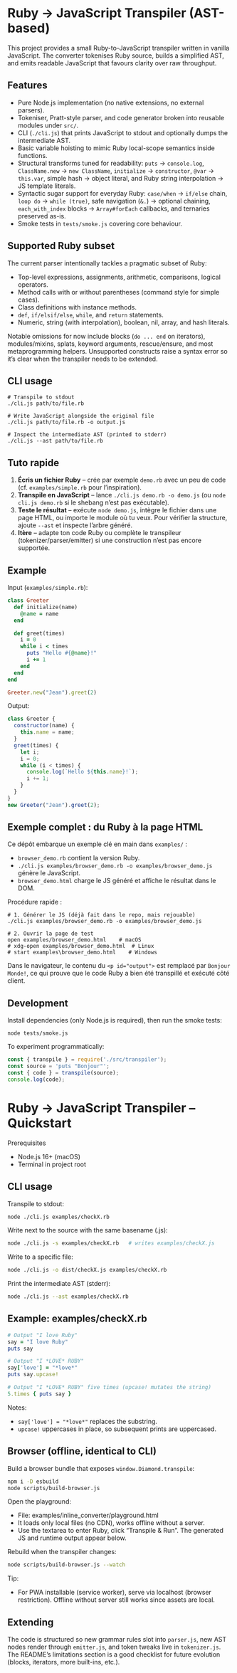 # Ruby → JavaScript Transpiler (AST-based)

This project provides a small Ruby-to-JavaScript transpiler written in vanilla JavaScript. The converter tokenises Ruby source, builds a simplified AST, and emits readable JavaScript that favours clarity over raw throughput.

## Features

- Pure Node.js implementation (no native extensions, no external parsers).
- Tokeniser, Pratt-style parser, and code generator broken into reusable modules under `src/`.
- CLI (`./cli.js`) that prints JavaScript to stdout and optionally dumps the intermediate AST.
- Basic variable hoisting to mimic Ruby local-scope semantics inside functions.
- Structural transforms tuned for readability: `puts` → `console.log`, `ClassName.new` → `new ClassName`, `initialize` → `constructor`, `@var` → `this.var`, simple hash → object literal, and Ruby string interpolation → JS template literals.
- Syntactic sugar support for everyday Ruby: `case/when` → `if/else` chain, `loop do` → `while (true)`, safe navigation (`&.`) → optional chaining, `each_with_index` blocks → `Array#forEach` callbacks, and ternaries preserved as-is.
- Smoke tests in `tests/smoke.js` covering core behaviour.

## Supported Ruby subset

The current parser intentionally tackles a pragmatic subset of Ruby:

- Top-level expressions, assignments, arithmetic, comparisons, logical operators.
- Method calls with or without parentheses (command style for simple cases).
- Class definitions with instance methods.
- `def`, `if/elsif/else`, `while`, and `return` statements.
- Numeric, string (with interpolation), boolean, nil, array, and hash literals.

Notable omissions for now include blocks (`do ... end` on iterators), modules/mixins, splats, keyword arguments, rescue/ensure, and most metaprogramming helpers. Unsupported constructs raise a syntax error so it’s clear when the transpiler needs to be extended.

## CLI usage

```
# Transpile to stdout
./cli.js path/to/file.rb

# Write JavaScript alongside the original file
./cli.js path/to/file.rb -o output.js

# Inspect the intermediate AST (printed to stderr)
./cli.js --ast path/to/file.rb
```

## Tuto rapide

1. **Écris un fichier Ruby** – crée par exemple `demo.rb` avec un peu de code (cf. `examples/simple.rb` pour l’inspiration).
2. **Transpile en JavaScript** – lance `./cli.js demo.rb -o demo.js` (ou `node cli.js demo.rb` si le shebang n’est pas exécutable).
3. **Teste le résultat** – exécute `node demo.js`, intègre le fichier dans une page HTML, ou importe le module où tu veux. Pour vérifier la structure, ajoute `--ast` et inspecte l’arbre généré.
4. **Itère** – adapte ton code Ruby ou complète le transpileur (tokenizer/parser/emitter) si une construction n’est pas encore supportée.

## Example

Input (`examples/simple.rb`):

```ruby
class Greeter
  def initialize(name)
    @name = name
  end

  def greet(times)
    i = 0
    while i < times
      puts "Hello #{@name}!"
      i += 1
    end
  end
end

Greeter.new("Jean").greet(2)
```

Output:

```js
class Greeter {
  constructor(name) {
    this.name = name;
  }
  greet(times) {
    let i;
    i = 0;
    while (i < times) {
      console.log(`Hello ${this.name}!`);
      i += 1;
    }
  }
}
new Greeter("Jean").greet(2);
```

## Exemple complet : du Ruby à la page HTML

Ce dépôt embarque un exemple clé en main dans `examples/` :

- `browser_demo.rb` contient la version Ruby.
- `./cli.js examples/browser_demo.rb -o examples/browser_demo.js` génère le JavaScript.
- `browser_demo.html` charge le JS généré et affiche le résultat dans le DOM.

Procédure rapide :

```
# 1. Générer le JS (déjà fait dans le repo, mais rejouable)
./cli.js examples/browser_demo.rb -o examples/browser_demo.js

# 2. Ouvrir la page de test
open examples/browser_demo.html    # macOS
# xdg-open examples/browser_demo.html  # Linux
# start examples\browser_demo.html    # Windows
```

Dans le navigateur, le contenu du `<p id="output">` est remplacé par `Bonjour Monde!`, ce qui prouve que le code Ruby a bien été transpillé et exécuté côté client.

## Development

Install dependencies (only Node.js is required), then run the smoke tests:

```
node tests/smoke.js
```

To experiment programmatically:

```js
const { transpile } = require('./src/transpiler');
const source = 'puts "Bonjour"';
const { code } = transpile(source);
console.log(code);
```

# Ruby → JavaScript Transpiler – Quickstart

Prerequisites

- Node.js 16+ (macOS)
- Terminal in project root

## CLI usage

Transpile to stdout:

```bash
node ./cli.js examples/checkX.rb
```

Write next to the source with the same basename (.js):

```bash
node ./cli.js -s examples/checkX.rb   # writes examples/checkX.js
```

Write to a specific file:

```bash
node ./cli.js -o dist/checkX.js examples/checkX.rb
```

Print the intermediate AST (stderr):

```bash
node ./cli.js --ast examples/checkX.rb
```

## Example: examples/checkX.rb

```ruby
# Output "I love Ruby"
say = "I love Ruby"
puts say

# Output "I *LOVE* RUBY"
say['love'] = "*love*"
puts say.upcase!

# Output "I *LOVE* RUBY" five times (upcase! mutates the string)
5.times { puts say }
```

Notes:

- `say['love'] = "*love*"` replaces the substring.
- `upcase!` uppercases in place, so subsequent prints are uppercased.

## Browser (offline, identical to CLI)

Build a browser bundle that exposes `window.Diamond.transpile`:

```bash
npm i -D esbuild
node scripts/build-browser.js
```

Open the playground:

- File: examples/inline_converter/playground.html
- It loads only local files (no CDN), works offline without a server.
- Use the textarea to enter Ruby, click “Transpile & Run”. The generated JS and runtime output appear below.

Rebuild when the transpiler changes:

```bash
node scripts/build-browser.js --watch
```

Tip:

- For PWA installable (service worker), serve via localhost (browser restriction). Offline without server still works since assets are local.

## Extending

The code is structured so new grammar rules slot into `parser.js`, new AST nodes render through `emitter.js`, and token tweaks live in `tokenizer.js`. The README’s limitations section is a good checklist for future evolution (blocks, iterators, more built-ins, etc.).
